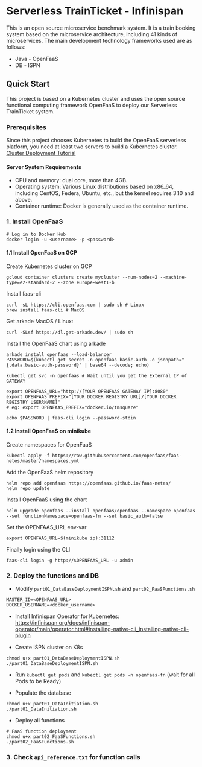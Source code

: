 # Serverless TrainTicket - Infinispan

This is an open source microservice benchmark system. It is a train booking system based on the microservice architecture, including 41 kinds of microservices. The main development technology frameworks used are as follows:
- Java - OpenFaaS
- DB - ISPN

## Quick Start

This project is based on a Kubernetes cluster and uses the open source functional computing framework OpenFaaS to deploy our Serverless TrainTicket system.
### Prerequisites

Since this project chooses Kubernetes to build the OpenFaaS serverless platform, you need at least two servers to build a Kubernetes cluster. [Cluster Deployment Tutorial](https://blog.csdn.net/lbw520/article/details/96446272)

#### Server System Requirements

- CPU and memory: dual core, more than 4GB.
- Operating system: Various Linux distributions based on x86_64, including CentOS, Federa, Ubuntu, etc., but the kernel requires 3.10 and above.
- Container runtime: Docker is generally used as the container runtime.


### 1. Install OpenFaaS

```shell
# Log in to Docker Hub
docker login -u <username> -p <password>
````
#### 1.1 Install OpenFaaS on GCP

Create Kubernetes cluster on GCP
```shell
gcloud container clusters create mycluster --num-nodes=2 --machine-type=e2-standard-2 --zone europe-west1-b
````

Install faas-cli
```shell
curl -sL https://cli.openfaas.com | sudo sh # Linux
brew install faas-cli # MacOS
````

Get arkade MacOS / Linux:
```shell
curl -SLsf https://dl.get-arkade.dev/ | sudo sh
````

Install the OpenFaaS chart using arkade
```shell 
arkade install openfaas --load-balancer
PASSWORD=$(kubectl get secret -n openfaas basic-auth -o jsonpath="{.data.basic-auth-password}" | base64 --decode; echo)

kubectl get svc -n openfaas # Wait until you get the External IP of  GATEWAY

export OPENFAAS_URL="http://[YOUR OPENFAAS GATEWAY IP]:8080"
export OPENFAAS_PREFIX="[YOUR DOCKER REGISTRY URL]/[YOUR DOCKER REGISTRY USERRNAME]"
# eg: export OPENFAAS_PREFIX="docker.io/tmsquare"

echo $PASSWORD | faas-cli login --password-stdin
```
#### 1.2 Install OpenFaaS on minikube

Create namespaces for OpenFaaS
```shell
kubectl apply -f https://raw.githubusercontent.com/openfaas/faas-netes/master/namespaces.yml
````

Add the OpenFaaS helm repository
```shell
helm repo add openfaas https://openfaas.github.io/faas-netes/
helm repo update
````

Install OpenFaaS using the chart
```shell
helm upgrade openfaas --install openfaas/openfaas --namespace openfaas --set functionNamespace=openfaas-fn --set basic_auth=false
````

Set the OPENFAAS_URL env-var
```shell
export OPENFAAS_URL=$(minikube ip):31112
````

Finally login using the CLI
```shell
faas-cli login -g http://$OPENFAAS_URL -u admin
````


### 2. Deploy the functions and DB

- Modify `part01_DataBaseDeploymentISPN.sh` and `part02_FaaSFunctions.sh`

```shell
MASTER_ID=<OPENFAAS_URL>
DOCKER_USERNAME=<docker_username>
````

- Install Infinispan Operator for Kubernetes: https://infinispan.org/docs/infinispan-operator/main/operator.html#installing-native-cli_installing-native-cli-plugin

- Create ISPN cluster on K8s
```shell
chmod u+x part01_DataBaseDeploymentISPN.sh
./part01_DataBaseDeploymentISPN.sh
````

- Run `kubectl get pods` and `kubectl get pods -n openfaas-fn` (wait for all Pods to be Ready)

- Populate the database
```shell
chmod u+x part01_DataInitiation.sh
./part01_DataInitiation.sh
````

- Deploy all functions

```shell
# FaaS function deployment
chmod u+x part02_FaaSFunctions.sh
./part02_FaaSFunctions.sh
````

### 3. Check `api_reference.txt` for function calls